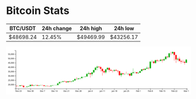 # Bitcoin Stats

BTC/USDT|24h change|24h high|24h low|
|---|---|---|---|
|$48698.24|12.45%|$49469.99|$43256.17|

<img src="./chart.svg">
